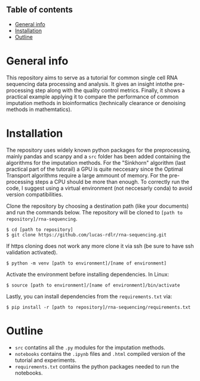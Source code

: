 ## Table of contents
* [General info](#general-info)
* [Installation](#installation)
* [Outline](#outline)

# General info

This repository aims to serve as a tutorial for common single cell RNA sequencing data processing and analysis. It gives an insight intothe pre-processing step along with the quality control metrics. Finally, it shows a practical example applying it to compare the performance of common imputation methods in bioinformatics (technically clearance or denoising methods in mathemtatics).

# Installation

The repository uses widely known python packages for the preprocessing, mainly pandas and scanpy and a `src` folder has been added containing the algorithms for the imputation methods. For the "Sinkhorn" algorithm (last practical part of the tutorail) a GPU is quite neccesary since the Optimal Transport algorithms require a large ammount of memory. For the pre-processing steps a CPU should be more than enough. To correctly run the code, I suggest using a virtual environment (not neccesarly conda) to avoid version compatibilities.<br>

Clone the repository by choosing a destination path (like your documents) and run the commands below. The repository will be cloned to `[path to repository]/rna-sequencing`.
```
$ cd [path to repository]
$ git clone https://github.com/lucas-rdlr/rna-sequencing.git
```
If https cloning does not work any more clone it via ssh (be sure to have ssh validation activated).

```
$ python -m venv [path to environment]/[name of environment]
```

Activate the environment before installing dependencies. In Linux:
```
$ source [path to environment]/[name of environment]/bin/activate
```

Lastly, you can install dependencies from the `requirements.txt` via:
```
$ pip install -r [path to repository]/rna-sequencing/requirements.txt
```

# Outline

 - `src` contatins all the `.py` modules for the imputation methods.
 - `notebooks` contains the `.ipynb` files and `.html` compiled version of the tutorial and experiments.
 - `requirements.txt` contains the python packages needed to run the notebooks.
